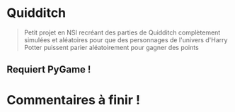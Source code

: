 # Quidditch
> Petit projet en NSI recréant des parties de Quidditch complètement simulées et aléatoires pour que des personnages de l'univers d'Harry Potter puissent parier aléatoirement pour gagner des points
## Requiert PyGame !

# Commentaires à finir !